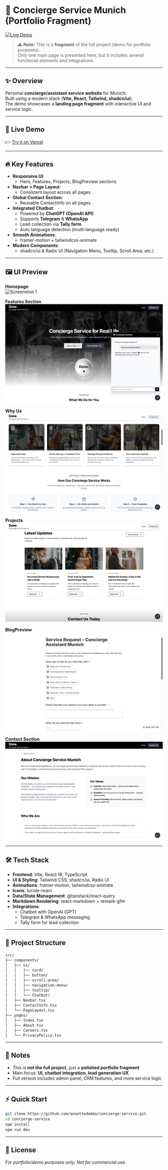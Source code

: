 # 💼 Concierge Service Munich (Portfolio Fragment)

[![Live Demo](https://img.shields.io/badge/Live%20Demo-Vercel-black)](https://concierge-service-flhwk.vercel.app)

> ⚠️ **Note:** This is a **fragment** of the full project (demo for portfolio purposes).  
> Only one main page is presented here, but it includes several functional elements and integrations.

---

## ✨ Overview

Personal **concierge/assistant service website** for Munich.  
Built using a modern stack (**Vite, React, Tailwind, shadcn/ui**).  
The demo showcases a **landing page fragment** with interactive UI and service logic.

---

## 🚀 Live Demo

👉 [Try it on Vercel](https://concierge-service-flhwk.vercel.app)

---

## 🔥 Key Features

- **Responsive UI**:
  - Hero, Features, Projects, BlogPreview sections
- **Navbar + Page Layout**:
  - Consistent layout across all pages
- **Global Contact Section**:
  - Reusable ContactInfo on all pages
- **Integrated Chatbot**:
  - Powered by **ChatGPT (OpenAI API)**
  - Supports **Telegram** & **WhatsApp**
  - Lead collection via **Tally form**
  - Auto language detection (multi-language ready)
- **Smooth Animations**:
  - framer-motion + tailwindcss-animate
- **Modern Components**:
  - shadcn/ui & Radix UI (Navigation Menu, Tooltip, Scroll Area, etc.)

---

## 🖼️ UI Preview

**Homepage**  
![Screenshot 1](public/1.png)

**Features Section**  
![Screenshot 2](public/2.png)

**Why Us**  
![Screenshot 3](public/3.png)

**Projects**  
![Screenshot 4](public/4.png)

**BlogPreview**  
![Screenshot 5](public/5.png)

**Contact Section**  
![Screenshot 6](public/6.png)

---

## 🛠️ Tech Stack

- **Frontend**: Vite, React 18, TypeScript  
- **UI & Styling**: Tailwind CSS, shadcn/ui, Radix UI  
- **Animations**: framer-motion, tailwindcss-animate  
- **Icons**: lucide-react  
- **Data/State Management**: @tanstack/react-query  
- **Markdown Rendering**: react-markdown + remark-gfm  
- **Integrations**:
  - Chatbot with OpenAI (GPT)
  - Telegram & WhatsApp messaging
  - Tally form for lead collection  

---

## 📁 Project Structure

```
src/
├── components/
│   ├── ui/
│   │   ├── card/
│   │   ├── button/
│   │   ├── scroll-area/
│   │   ├── navigation-menu/
│   │   ├── tooltip/
│   │   └── Chatbot/
│   ├── Navbar.tsx
│   ├── ContactInfo.tsx
│   └── PageLayout.tsx
├── pages/
│   ├── Index.tsx
│   ├── About.tsx
│   ├── Careers.tsx
│   └── PrivacyPolicy.tsx
```

---

## 📌 Notes

- This is **not the full project**, just a **polished portfolio fragment**  
- Main focus: **UI, chatbot integration, lead generation UX**  
- Full version includes admin panel, CRM features, and more service logic

---

## ⚡ Quick Start

```bash
git clone https://github.com/annettedemko/concierge-service.git
cd concierge-service
npm install
npm run dev
```

---

## 📜 License

_For portfolio/demo purposes only. Not for commercial use._

